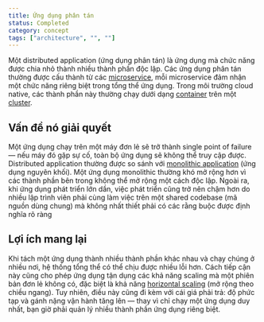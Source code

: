 ```yaml
---
title: Ứng dụng phân tán
status: Completed
category: concept
tags: ["architecture", "", ""]
---
```


Một distributed application (ứng dụng phân tán) là ứng dụng mà chức năng được chia nhỏ thành nhiều thành phần độc lập. Các ứng dụng phân tán thường được cấu thành từ các [microservice](/microservices-architecture/), mỗi microservice đảm nhận một chức năng riêng biệt trong tổng thể ứng dụng. Trong môi trường cloud native, các thành phần này thường chạy dưới dạng [container](/container/) trên một [cluster](/cluster/).

## Vấn đề nó giải quyết

Một ứng dụng chạy trên một máy đơn lẻ sẽ trở thành single point of failure — nếu máy đó gặp sự cố, toàn bộ ứng dụng sẽ không thể truy cập được. Distributed application thường được so sánh với [monolithic application](/monolithic-apps/) (ứng dụng nguyên khối). Một ứng dụng monolithic thường khó mở rộng hơn vì các thành phần bên trong không thể mở rộng một cách độc lập. Ngoài ra, khi ứng dụng phát triển lớn dần, việc phát triển cũng trở nên chậm hơn do nhiều lập trình viên phải cùng làm việc trên một shared codebase (mã nguồn dùng chung) mà không nhất thiết phải có các rằng buộc được định nghĩa rõ ràng 

## Lợi ích mang lại

Khi tách một ứng dụng thành nhiều thành phần khác nhau và chạy chúng ở nhiều nơi, hệ thống tổng thể có thể chịu được nhiều lỗi hơn. Cách tiếp cận này cũng cho phép ứng dụng tận dụng các khả năng scaling mà một phiên bản đơn lẻ không có, đặc biệt là khả năng [horizontal scaling](/horizontal-scaling/) (mở rộng theo chiều ngang). Tuy nhiên, điều này cũng đi kèm với cái giá phải trả: độ phức tạp và gánh nặng vận hành tăng lên — thay vì chỉ chạy một ứng dụng duy nhất, bạn giờ phải quản lý nhiều thành phần ứng dụng riêng biệt.
